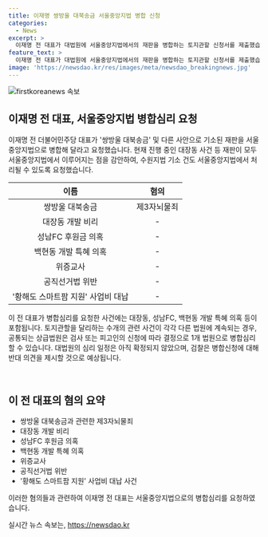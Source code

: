 ```yaml
---
title: 이재명 쌍방울 대북송금 서울중앙지법 병합 신청
categories:
  - News
excerpt: >
  이재명 전 대표가 대법원에 서울중앙지법에서의 재판을 병합하는 토지관할 신청서를 제출했습니다. 이는 대장동과 성남FC, 백현동 개발 특혜 의혹 등의 사건을 모두 한 곳에서 심리받기 위함으로 보입니다. 이 전 대표는 이미 서울중앙지법에서 3개의 재판을 받고 있으며, 대법원의 심리 일정은 아직 확정되지 않았습니다. 이화영 전 경기도 평화부지사와 공모 혐의로도 기소된 상황이며, 검찰은 병합신청에 반대 의견을 제출할 것으로 예상됩니다.
feature_text: >
  이재명 전 대표가 대법원에 서울중앙지법에서의 재판을 병합하는 토지관할 신청서를 제출했습니다. 이는 대장동과 성남FC, 백현동 개발 특혜 의혹 등의 사건을 모두 한 곳에서 심리받기 위함으로 보입니다. 이 전 대표는 이미 서울중앙지법에서 3개의 재판을 받고 있으며, 대법원의 심리 일정은 아직 확정되지 않았습니다. 이화영 전 경기도 평화부지사와 공모 혐의로도 기소된 상황이며, 검찰은 병합신청에 반대 의견을 제출할 것으로 예상됩니다.
image: 'https://newsdao.kr/res/images/meta/newsdao_breakingnews.jpg'
---
```


<p><img src="https://newsdao.kr/res/images/meta/newsdao_breakingnews.jpg" alt="firstkoreanews 속보" /></p>

<h2 data-ke-size="size26">이재명 전 대표, 서울중앙지법 병합심리 요청</h2>

<p data-ke-size="size16">이재명 전 더불어민주당 대표가 '쌍방울 대북송금' 및 다른 사안으로 기소된 재판을 서울중앙지법으로 병합해 달라고 요청했습니다. 현재 진행 중인 대장동 사건 등 재판이 모두 서울중앙지법에서 이루어지는 점을 감안하여, 수원지법 기소 건도 서울중앙지법에서 처리될 수 있도록 요청했습니다.</p>

<table>
<thead>
<tr>
<th style="text-align: center;">이름</th>
<th style="text-align: center;">혐의</th>
</tr>
</thead>
<tbody>
<tr>
<td style="text-align: center;">쌍방울 대북송금</td>
<td style="text-align: center;">제3자뇌물죄</td>
</tr>
<tr>
<td style="text-align: center;">대장동 개발 비리</td>
<td style="text-align: center;">-</td>
</tr>
<tr>
<td style="text-align: center;">성남FC 후원금 의혹</td>
<td style="text-align: center;">-</td>
</tr>
<tr>
<td style="text-align: center;">백현동 개발 특혜 의혹</td>
<td style="text-align: center;">-</td>
</tr>
<tr>
<td style="text-align: center;">위증교사</td>
<td style="text-align: center;">-</td>
</tr>
<tr>
<td style="text-align: center;">공직선거법 위반</td>
<td style="text-align: center;">-</td>
</tr>
<tr>
<td style="text-align: center;">'황해도 스마트팜 지원' 사업비 대납</td>
<td style="text-align: center;">-</td>
</tr>
</tbody>
</table>

<p data-ke-size="size16">이 전 대표가 병합심리를 요청한 사건에는 대장동, 성남FC, 백현동 개발 특혜 의혹 등이 포함됩니다. 토지관할을 달리하는 수개의 관련 사건이 각각 다른 법원에 계속되는 경우, 공통되는 상급법원은 검사 또는 피고인의 신청에 따라 결정으로 1개 법원으로 병합심리할 수 있습니다. 대법원의 심리 일정은 아직 확정되지 않았으며, 검찰은 병합신청에 대해 반대 의견을 제시할 것으로 예상됩니다.</p>

<p data-ke-size="size16">&nbsp;</p>

<h2 data-ke-size="size26">이 전 대표의 혐의 요약</h2>

<ul>
<li>쌍방울 대북송금과 관련한 제3자뇌물죄</li>
<li>대장동 개발 비리</li>
<li>성남FC 후원금 의혹</li>
<li>백현동 개발 특혜 의혹</li>
<li>위증교사</li>
<li>공직선거법 위반</li>
<li>'황해도 스마트팜 지원' 사업비 대납 사건</li>
</ul>

<p data-ke-size="size16">이러한 혐의들과 관련하여 이재명 전 대표는 서울중앙지법으로의 병합심리를 요청하였습니다.</p>
실시간 뉴스 속보는, <a href="https://newsdao.kr" rel="dofollow">https://newsdao.kr</a>


